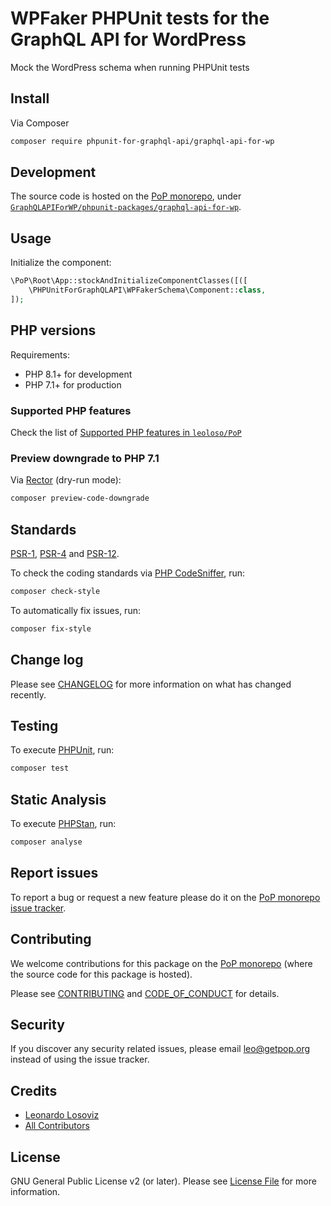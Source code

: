 # WPFaker PHPUnit tests for the GraphQL API for WordPress

<!--
[![Build Status][ico-travis]][link-travis]
[![Quality Score][ico-code-quality]][link-code-quality]
[![Software License][ico-license]](LICENSE.md)
[![Latest Version on Packagist][ico-version]][link-packagist]
[![Coverage Status][ico-scrutinizer]][link-scrutinizer]
[![Total Downloads][ico-downloads]][link-downloads]
-->

Mock the WordPress schema when running PHPUnit tests

## Install

Via Composer

``` bash
composer require phpunit-for-graphql-api/graphql-api-for-wp
```

## Development

The source code is hosted on the [PoP monorepo](https://github.com/leoloso/PoP), under [`GraphQLAPIForWP/phpunit-packages/graphql-api-for-wp`](https://github.com/leoloso/PoP/tree/master/layers/GraphQLAPIForWP/phpunit-packages/graphql-api-for-wp).

## Usage

Initialize the component:

``` php
\PoP\Root\App::stockAndInitializeComponentClasses([([
    \PHPUnitForGraphQLAPI\WPFakerSchema\Component::class,
]);
```

## PHP versions

Requirements:

- PHP 8.1+ for development
- PHP 7.1+ for production

### Supported PHP features

Check the list of [Supported PHP features in `leoloso/PoP`](https://github.com/leoloso/PoP/blob/master/docs/supported-php-features.md)

### Preview downgrade to PHP 7.1

Via [Rector](https://github.com/rectorphp/rector) (dry-run mode):

```bash
composer preview-code-downgrade
```

## Standards

[PSR-1](https://www.php-fig.org/psr/psr-1), [PSR-4](https://www.php-fig.org/psr/psr-4) and [PSR-12](https://www.php-fig.org/psr/psr-12).

To check the coding standards via [PHP CodeSniffer](https://github.com/squizlabs/PHP_CodeSniffer), run:

``` bash
composer check-style
```

To automatically fix issues, run:

``` bash
composer fix-style
```

## Change log

Please see [CHANGELOG](CHANGELOG.md) for more information on what has changed recently.

## Testing

To execute [PHPUnit](https://phpunit.de/), run:

``` bash
composer test
```

## Static Analysis

To execute [PHPStan](https://github.com/phpstan/phpstan), run:

``` bash
composer analyse
```

## Report issues

To report a bug or request a new feature please do it on the [PoP monorepo issue tracker](https://github.com/leoloso/PoP/issues).

## Contributing

We welcome contributions for this package on the [PoP monorepo](https://github.com/leoloso/PoP) (where the source code for this package is hosted).

Please see [CONTRIBUTING](CONTRIBUTING.md) and [CODE_OF_CONDUCT](CODE_OF_CONDUCT.md) for details.

## Security

If you discover any security related issues, please email leo@getpop.org instead of using the issue tracker.

## Credits

- [Leonardo Losoviz][link-author]
- [All Contributors][link-contributors]

## License

GNU General Public License v2 (or later). Please see [License File](LICENSE.md) for more information.

[ico-version]: https://img.shields.io/packagist/v/phpunit-for-graphql-api/graphql-api-for-wp.svg?style=flat-square
[ico-license]: https://img.shields.io/badge/license-GPLv2-brightgreen.svg?style=flat-square
[ico-travis]: https://img.shields.io/travis/phpunit-for-graphql-api/graphql-api-for-wp/master.svg?style=flat-square
[ico-scrutinizer]: https://img.shields.io/scrutinizer/coverage/g/phpunit-for-graphql-api/graphql-api-for-wp.svg?style=flat-square
[ico-code-quality]: https://img.shields.io/scrutinizer/g/phpunit-for-graphql-api/graphql-api-for-wp.svg?style=flat-square
[ico-downloads]: https://img.shields.io/packagist/dt/phpunit-for-graphql-api/graphql-api-for-wp.svg?style=flat-square

[link-packagist]: https://packagist.org/packages/phpunit-for-graphql-api/graphql-api-for-wp
[link-travis]: https://travis-ci.org/phpunit-for-graphql-api/graphql-api-for-wp
[link-scrutinizer]: https://scrutinizer-ci.com/g/phpunit-for-graphql-api/graphql-api-for-wp/code-structure
[link-code-quality]: https://scrutinizer-ci.com/g/phpunit-for-graphql-api/graphql-api-for-wp
[link-downloads]: https://packagist.org/packages/phpunit-for-graphql-api/graphql-api-for-wp
[link-author]: https://github.com/leoloso
[link-contributors]: ../../../../../../contributors
